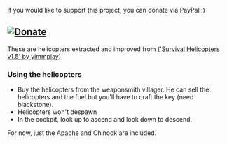 If you would like to support this project, you can donate via PayPal :)

[![Donate](https://www.paypalobjects.com/en_US/i/btn/btn_donate_LG.gif)](https://www.paypal.com/donate?hosted_button_id=XGM24VCE7A5LY)
-----------------------------------------------------
These are helicopters extracted and improved from (['Survival Helicopters v1.5' by yimmplay](https://mcpedl.com/survival-helicopters-v1-5-4-new-helicopters-and-hydrogen/))

### Using the helicopters
- Buy the helicopters from the weaponsmith villager. He can sell the helicopters and the fuel but you'll have to craft the key (need blackstone).
- Helicopters won't despawn
- In the cockpit, look up to ascend and look down to descend.

For now, just the Apache and Chinook are included.

